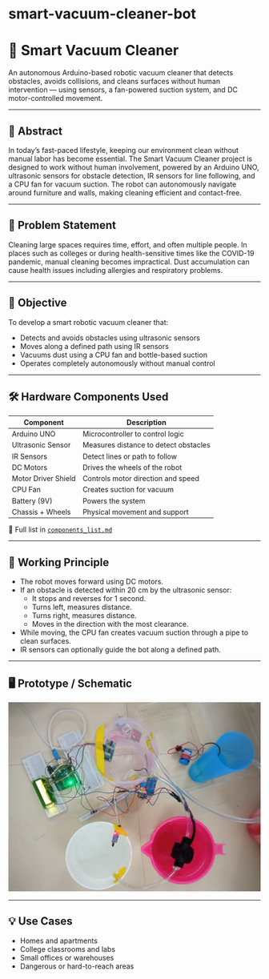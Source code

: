 # smart-vacuum-cleaner-bot
# 🤖 Smart Vacuum Cleaner

An autonomous Arduino-based robotic vacuum cleaner that detects obstacles, avoids collisions, and cleans surfaces without human intervention — using sensors, a fan-powered suction system, and DC motor-controlled movement.

---

## 🧠 Abstract

In today’s fast-paced lifestyle, keeping our environment clean without manual labor has become essential. The Smart Vacuum Cleaner project is designed to work without human involvement, powered by an Arduino UNO, ultrasonic sensors for obstacle detection, IR sensors for line following, and a CPU fan for vacuum suction. The robot can autonomously navigate around furniture and walls, making cleaning efficient and contact-free.

---

## 🚩 Problem Statement

Cleaning large spaces requires time, effort, and often multiple people. In places such as colleges or during health-sensitive times like the COVID-19 pandemic, manual cleaning becomes impractical. Dust accumulation can cause health issues including allergies and respiratory problems.

---

## 🎯 Objective

To develop a smart robotic vacuum cleaner that:
- Detects and avoids obstacles using ultrasonic sensors
- Moves along a defined path using IR sensors
- Vacuums dust using a CPU fan and bottle-based suction
- Operates completely autonomously without manual control

---

## 🛠️ Hardware Components Used

| Component              | Description                                 |
|------------------------|---------------------------------------------|
| Arduino UNO            | Microcontroller to control logic            |
| Ultrasonic Sensor      | Measures distance to detect obstacles       |
| IR Sensors             | Detect lines or path to follow              |
| DC Motors              | Drives the wheels of the robot              |
| Motor Driver Shield    | Controls motor direction and speed          |
| CPU Fan                | Creates suction for vacuum                  |
| Battery (9V)           | Powers the system                           |
| Chassis + Wheels       | Physical movement and support               |

📄 Full list in [`components_list.md`](components_list.md)

---

## 🔧 Working Principle

- The robot moves forward using DC motors.
- If an obstacle is detected within 20 cm by the ultrasonic sensor:
  - It stops and reverses for 1 second.
  - Turns left, measures distance.
  - Turns right, measures distance.
  - Moves in the direction with the most clearance.
- While moving, the CPU fan creates vacuum suction through a pipe to clean surfaces.
- IR sensors can optionally guide the bot along a defined path.

---
## 🖥️ Prototype / Schematic

![Prototype.png](Prototype.png)


---

## 💡 Use Cases

- Homes and apartments
- College classrooms and labs
- Small offices or warehouses
- Dangerous or hard-to-reach areas




